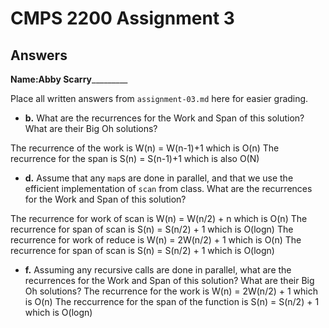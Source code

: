 # CMPS 2200 Assignment 3
## Answers

**Name:**____Abby Scarry_____________


Place all written answers from `assignment-03.md` here for easier grading.






- **b.**
What are the recurrences for the Work and Span of this solution? What are their Big Oh solutions?

The recurrence of the work is W(n) = W(n-1)+1 which is O(n)
The recurrence for the span is S(n) = S(n-1)+1 which is also O(N)

- **d.**
Assume that any `map`s are done in parallel, and that we use the efficient implementation of `scan` from class. What are the recurrences for the Work and Span of this solution?

The recurrence for work of scan is W(n) = W(n/2) + n which is O(n)
The recurrence for span of scan is S(n) = S(n/2) + 1 which is O(logn)
The recurrence for work of reduce is W(n) = 2W(n/2) + 1 which is O(n)
The recurrence for span of scan is S(n) = S(n/2) + 1 which is O(logn)

- **f.**
Assuming any recursive calls are done in parallel, what are the recurrences for the Work and Span of this solution? What are their Big Oh solutions?
The recurrence for the work is W(n) = 2W(n/2) + 1 which is O(n)
The reccurrence for the span of the function is S(n) = S(n/2) + 1 which is O(logn)
